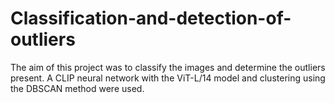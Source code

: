 # Classification-and-detection-of-outliers

The aim of this project was to classify the images and determine the outliers present. A CLIP neural network with the ViT-L/14 model and clustering using the DBSCAN method were used.
